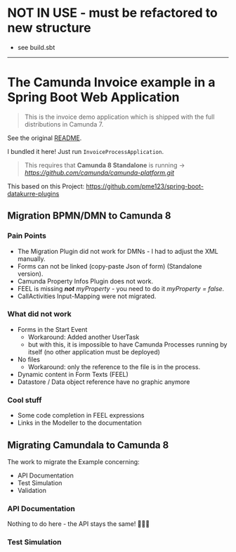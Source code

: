 # NOT IN USE - must be refactored to new structure
- see build.sbt

--- 

# The Camunda Invoice example in a Spring Boot Web Application
> This is the invoice demo application which is shipped with the full distributions in Camunda 7.

See the original [README](https://github.com/camunda/camunda-bpm-platform/tree/master/examples/invoice).

I bundled it here! Just run `InvoiceProcessApplication`.

> This requires that **Camunda 8 Standalone** is running -> _https://github.com/camunda/camunda-platform.git_

This based on this Project: https://github.com/pme123/spring-boot-datakurre-plugins

## Migration BPMN/DMN to Camunda 8
### Pain Points
- The Migration Plugin did not work for DMNs - I had to adjust the XML manually.
- Forms can not be linked (copy-paste Json of form) (Standalone version).
- Camunda Property Infos Plugin does not work.
- FEEL is missing _**not** myProperty_ - you need to do it _myProperty = false_.
- CallActivities Input-Mapping were not migrated.

### What did not work
- Forms in the Start Event
    - Workaround: Added another UserTask
    - but with this, it is impossible to have Camunda Processes running by itself (no other application must be deployed)
- No files
    - Workaround: only the reference to the file is in the process.
- Dynamic content in Form Texts (FEEL)
- Datastore / Data object reference have no graphic anymore

### Cool stuff
- Some code completion in FEEL expressions
- Links in the Modeller to the documentation

## Migrating Camundala to Camunda 8
The work to migrate the Example concerning:
- API Documentation
- Test Simulation
- Validation

### API Documentation
Nothing to do here - the API stays the same! 🎉🎉🎉
### Test Simulation

